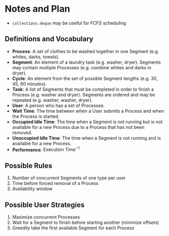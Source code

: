 # Notes and Plan

- `collections.deque` may be useful for FCFS scheduling


## Definitions and Vocabulary

- **Process**: A set of clothes to be washed together in one Segment (e.g. whites, darks, towels).
- **Segment**: An element of a laundry task (e.g. washer, dryer). Segments may contain multiple Processes (e.g. combine whites and darks in dryer).
- **Cycle**: An element from the set of possible Segment lengths (e.g. 30, 45, 60 minutes).
- **Task**: A list of Segments that must be completed in order to finish a Process (e.g. washer and dryer). Segments are ordered and may be repeated (e.g. washer, washer, dryer).
- **User**: A person who has a set of Processes.
- **Wait Time**: The time between when a User submits a Process and when the Process is started.
- **Occupied Idle Time**: The time when a Segment is not running but is not available for a new Process due to a Process that has not been removed.
- **Unoccupied Idle Time**: The time when a Segment is not running and is available for a new Process.
- **Performance**: $\text{Execution Time}^{-1}$


## Possible Rules

1. Number of concurrent Segments of one type per user
2. Time before forced removal of a Process
3. Availability window


## Possible User Strategies

1. Maximize concurrent Processes
2. Wait for a Segment to finish before starting another (minimize offsets)
3. Greedily take the first available Segment for each Process
